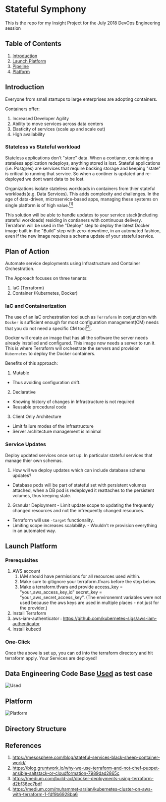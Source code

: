# Stateful Symphony
This is the repo for my Insight Project for the July 2018 DevOps Engineering session 

## Table of Contents
1. [Introduction](README.md#introduction)
2. [Launch Platform](README.md#launch-platform)
3. [Pipeline](README.md#data-engineering-code-base-used-as-test-case)
4. [Platform](README.md#platform)

## Introduction
Everyone from small startups to large enterprises are adopting containers.

Containers offer:
 1. Increased Developer Agility
 2. Ability to move services across data centers
 3. Elasticity of services (scale up and scale out)
 4. High availability

### Stateless vs Stateful workload
Stateless applications don't "store" data. When a contianer, containing a stateless application redeploys, anything stored is lost. Stateful applications (i.e. Postgres) are services that require backing storage and keeping "state" is critical to running that service. So when a continer is updated and re-deployed we dont want data to be lost.

Organizations isolate stateless workloads in containers from thier stateful workloads(e.g. Data Services). This adds complexity and challenges. In the age of data-driven, microservice-based apps, managing these systems on single platform is of high value.[<sup>[1]</sup>](README.md#Refrences#1)

This solution will be able to handle updates to your service stack(including stateful workloads) residing in contianers with continuous delivery. Terraform will be used in the "Deploy" step to deploy the latest Docker image built in the "Build" step with zero-downtime, in an automated fashion, even if the new image requires a schema update of your stateful service.

## Plan of Action
Automate service deployments using Infrastructure and Container Orchestration.

The Approach focuses on three tenants:
1. IaC (Terraform)
2. Container (Kubernetes, Docker)

### IaC and Containerization
The use of an IaC orchestration tool such as `Terraform` in conjunction with `Docker` is sufficient enough for most configuration management(CM) needs that you do not need a specific CM tool[<sup>[2]</sup>](README.md#Refrences#2).

Docker will create an image that has all the software the server needs already installed and configured.
This image now needs a server to run it. This is where Terraform will orchestrate the servers and provision `Kubernetes` to deploy the Docker containers.

Benefits of this approach:
1. Mutable
  * Thus avoiding configuration drift.
2. Declarative 
  * Knowing history of changes in Infrastructure is not required
  * Reusable procedural code
3. Client Only Architecture
  * Limit failure modes of the infrastructure
  * Server architecture management is minimal

### Service Updates
Deploy updated services once set up. In particular stateful services that manage thier own schemas.
 1. How will we deploy updates which can include database schema updates?
   * Database pods will be part of stateful set with persistent volumes attached, when a DB pod is redeployed it reattaches to the persistent volumes, thus keeping state.
 2. Granular Deployment - Limit update scope to updating the frequently changed resources and not the infrequently changed resources.
   * Terraform will use `-target` functionality.
   * Limiting scope increases scalability. - Wouldn't re provision everything in an automated way.

## Launch Platform
### Prerequisites

1. AWS account
    1. IAM should have permissions for all resources used within.
    2. Make sure to gitignore your terraform.tfvars before the step below.
    3. Make a terraform.tfvars and provide access_key = "your_aws_access_key_id" secret_key = "your_aws_secret_access_key". (The environemnt variables were not used because the aws keys are used in multiple places - not just for the provider.)
2. Install Terraform
3. aws-iam-authenticator : https://github.com/kubernetes-sigs/aws-iam-authenticator
4. Install kubectl

### One-Click
Once the above is set up, you can cd into the terraform directory and hit terraform apply. Your Services are deployed!

## Data Engineering Code Base [Used](github.com/CCInCharge/campsite-hot-or-not) as test case

![Used](https://raw.githubusercontent.com/moosahmed/Stateful_Symphony/master/images/pipe.png "Used")

## Platform

![Platform](https://raw.githubusercontent.com/moosahmed/Stateful_Symphony/master/images/pipe.png "Platform")

## Directory Structure


## References
1. https://mesosphere.com/blog/stateful-services-black-sheep-container-world/
2. https://blog.gruntwork.io/why-we-use-terraform-and-not-chef-puppet-ansible-saltstack-or-cloudformation-7989dad2865c
3. https://medium.com/build-acl/docker-deployments-using-terraform-d2bf36ec7bdf
4. https://medium.com/muhammet-arslan/kubernetes-cluster-on-aws-with-terraform-1-fdf9b6928ba6
